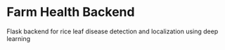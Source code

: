 # Farm Health Backend
Flask backend for rice leaf disease detection and localization using deep learning
